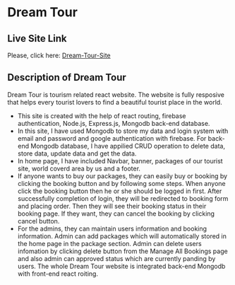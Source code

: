 # Dream Tour

## Live Site Link

Please, click here: [Dream-Tour-Site](https://dream-tour-dt.web.app/)

## Description of Dream Tour

Dream Tour is tourism related react website. The website is fully resposive that helps every tourist lovers to find a beautiful tourist place in the world. 

* This site is created with the help of react routing, firebase authentication, Node.js, Express.js, Mongodb back-end database.
* In this site, I have used Mongodb to store my data and login system with email and password and google authentication with firebase. For back-end Mongodb database, I have appilied CRUD operation to delete data, store data, update data and get the data.
* In home page, I have included Navbar, banner, packages of our tourist site, world coverd area by us and a footer. 
* If anyone wants to buy our packages, they can easily buy or booking by clicking the booking button and by following some steps. When anyone click the booking button then he or she should be logged in first. After successfully completion of login, they will be redirected to booking form and placing order. Then they will see their booking status in their booking page. If they want, they can cancel the booking by clicking cancel button.   
* For the admins, they can maintain users information and booking information. Admin can add packages
which will automatically stored in the home page in the package section. Admin can delete users infomation by clicking delete button from the Manage All Bookings page and also admin can approved status which are currently panding by users. The whole Dream Tour website is integrated back-end Mongodb with front-end react roiting.
